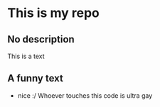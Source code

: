 # This is my repo
## No description

This is a text

## A funny text
 - nice :/ 
 Whoever touches this code is ultra gay
